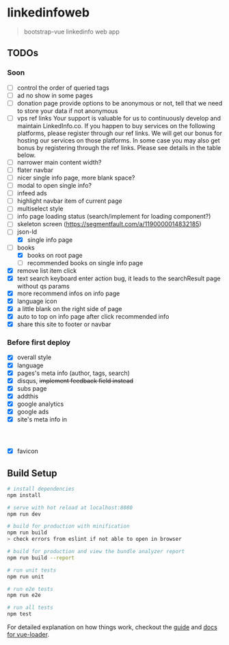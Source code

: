# linkedinfoweb

> bootstrap-vue linkedinfo web app

## TODOs
### Soon
- [ ] control the order of queried tags
- [ ] ad no show in some pages
- [ ] donation page
    provide options to be anonymous or not, tell that we need to store your data if not anonymous
- [ ] vps ref links
    Your support is valuable for us to continuously develop and maintain LinkedInfo.co. If you happen to buy services on the following platforms, please register through our ref links. We will get our bonus for hosting our services on those platforms. In some case you may also get bonus by registering through the ref links. Please see details in the table below.
- [ ] narrower main content width?
- [ ] flater navbar
- [ ] nicer single info page, more blank space?
- [ ] modal to open single info?
- [ ] infeed ads
- [ ] highlight navbar item of current page
- [ ] multiselect style
- [ ] info page loading status (search/implement for loading component?)
- [ ] skeleton screen (https://segmentfault.com/a/1190000014832185)
- [ ] json-ld
    - [x] single info page
- [ ] books
    - [x] books on root page
    - [ ] recommended books on single info page
- [x] remove list item click
- [x] text search keyboard enter action bug, it leads to the searchResult page without qs params
- [x] more recommend infos on info page
- [x] language icon
- [x] a little blank on the right side of page
- [x] auto to top on info page after click recommended info
- [x] share this site to footer or navbar
### Before first deploy
- [x] overall style
- [x] language
- [x] pages's meta info (author, tags, search)
- [x] disqus, ~~implement feedback field instead~~
- [x] subs page
- [x] addthis
- [x] google analytics
- [x] google ads
- [x] site's meta info in <header>
- [x] favicon

## Build Setup

``` bash
# install dependencies
npm install

# serve with hot reload at localhost:8080
npm run dev

# build for production with minification
npm run build
> check errors from eslint if not able to open in browser

# build for production and view the bundle analyzer report
npm run build --report

# run unit tests
npm run unit

# run e2e tests
npm run e2e

# run all tests
npm test
```

For detailed explanation on how things work, checkout the [guide](http://vuejs-templates.github.io/webpack/) and [docs for vue-loader](http://vuejs.github.io/vue-loader).
